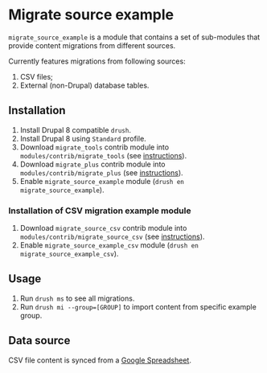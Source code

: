 # Migrate source example

`migrate_source_example` is a module that contains a set of sub-modules that provide content migrations from different 
sources.

Currently features migrations from following sources:
1. CSV files;
2. External (non-Drupal) database tables.

## Installation

1. Install Drupal 8 compatible `drush`.
2. Install Drupal 8 using `Standard` profile.
3. Download `migrate_tools` contrib module into `modules/contrib/migrate_tools` (see [instructions](https://www.drupal.org/project/migrate_tools/git-instructions)).
4. Download `migrate_plus` contrib module into `modules/contrib/migrate_plus` (see [instructions](https://www.drupal.org/project/migrate_plus/git-instructions)).
5. Enable `migrate_source_example` module (`drush en migrate_source_example`).

### Installation of CSV migration example module
1. Download `migrate_source_csv` contrib module into `modules/contrib/migrate_source_csv` (see [instructions](https://www.drupal.org/project/migrate_source_csv/git-instructions)).
1. Enable `migrate_source_example_csv` module (`drush en migrate_source_example_csv`).
  
## Usage

1. Run `drush ms` to see all migrations.
2. Run `drush mi --group=[GROUP]` to import content from specific example group.

## Data source

CSV file content is synced from a [Google Spreadsheet](https://goo.gl/Iq2Tk6).
